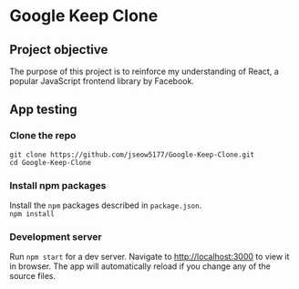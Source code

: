 # Google Keep Clone

## Project objective

The purpose of this project is to reinforce my understanding of React, a popular JavaScript frontend library by Facebook. 

## App testing

### Clone the repo

`git clone https://github.com/jseow5177/Google-Keep-Clone.git`  
`cd Google-Keep-Clone`

### Install npm packages

Install the `npm` packages described in `package.json`.  
`npm install`

### Development server

Run `npm start` for a dev server. Navigate to [http://localhost:3000](http://localhost:3000) to view it in browser. The app will automatically reload if you change any of the source files.

